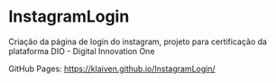 # InstagramLogin
Criação da página de login do instagram, projeto para certificação da plataforma DIO - Digital Innovation One

GitHub Pages: https://klaiven.github.io/InstagramLogin/
